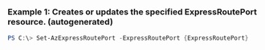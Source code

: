 ### Example 1: Creates or updates the specified ExpressRoutePort resource. (autogenerated)
```powershell
PS C:\> Set-AzExpressRoutePort -ExpressRoutePort {ExpressRoutePort}
```


